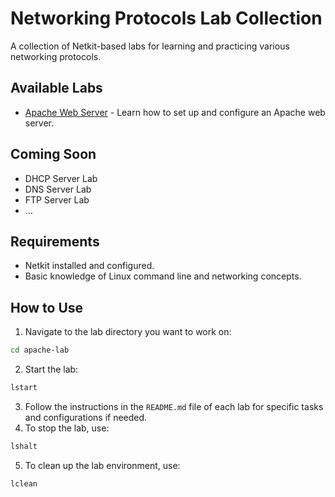 # Networking Protocols Lab Collection
 A collection of Netkit-based labs for learning and practicing various networking protocols.

## Available Labs
  - [Apache Web Server](apache-lab/README.md) - Learn how to set up and configure an Apache web server.

## Coming Soon
  - DHCP Server Lab
  - DNS Server Lab
  - FTP Server Lab
  - ...

## Requirements
  - Netkit installed and configured.
  - Basic knowledge of Linux command line and networking concepts.

## How to Use
  1. Navigate to the lab directory you want to work on:
```bash
cd apache-lab
```
  2. Start the lab:
```bash
lstart
```
  3. Follow the instructions in the `README.md` file of each lab for specific tasks and configurations if needed.
  4. To stop the lab, use:
```bash
lshalt
```
  5. To clean up the lab environment, use:
```bash
lclean
```

